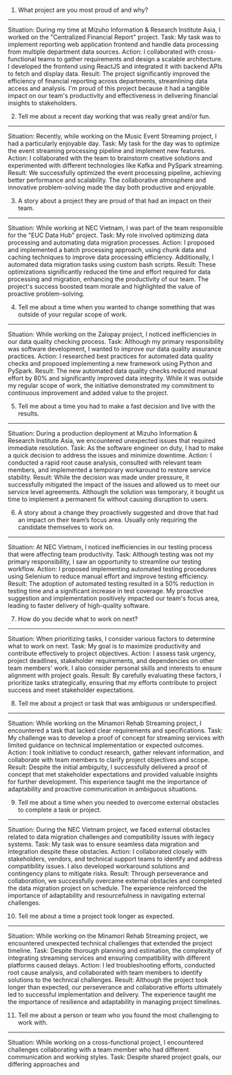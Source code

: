 1. What project are you most proud of and why?
--------------------------------------------------
Situation: During my time at Mizuho Information & Research Institute Asia, I worked on the "Centralized Financial Report" project.
Task: My task was to implement reporting web application frontend and handle data processing from multiple department data sources.
Action: I collaborated with cross-functional teams to gather requirements and design a scalable architecture. I developed the frontend using ReactJS and integrated it with backend APIs to fetch and display data.
Result: The project significantly improved the efficiency of financial reporting across departments, streamlining data access and analysis. I'm proud of this project because it had a tangible impact on our team's productivity and effectiveness in delivering financial insights to stakeholders.

2. Tell me about a recent day working that was really great and/or fun.
----------------------------------------------------------------------
Situation: Recently, while working on the Music Event Streaming project, I had a particularly enjoyable day.
Task: My task for the day was to optimize the event streaming processing pipeline and implement new features.
Action: I collaborated with the team to brainstorm creative solutions and experimented with different technologies like Kafka and PySpark streaming.
Result: We successfully optimized the event processing pipeline, achieving better performance and scalability. The collaborative atmosphere and innovative problem-solving made the day both productive and enjoyable.

3. A story about a project they are proud of that had an impact on their team.
-------------------------------------------------------------------------------
Situation: While working at NEC Vietnam, I was part of the team responsible for the "EUC Data Hub" project.
Task: My role involved optimizing data processing and automating data migration processes.
Action: I proposed and implemented a batch processing approach, using chunk data and caching techniques to improve data processing efficiency. Additionally, I automated data migration tasks using custom bash scripts.
Result: These optimizations significantly reduced the time and effort required for data processing and migration, enhancing the productivity of our team. The project's success boosted team morale and highlighted the value of proactive problem-solving.

4. Tell me about a time when you wanted to change something that was outside of your regular scope of work.
-----------------------------------------------------------------------------------------------------------
Situation: While working on the Zalopay project, I noticed inefficiencies in our data quality checking process.
Task: Although my primary responsibility was software development, I wanted to improve our data quality assurance practices.
Action: I researched best practices for automated data quality checks and proposed implementing a new framework using Python and PySpark.
Result: The new automated data quality checks reduced manual effort by 80% and significantly improved data integrity. While it was outside my regular scope of work, the initiative demonstrated my commitment to continuous improvement and added value to the project.

5. Tell me about a time you had to make a fast decision and live with the results.
---------------------------------------------------------------------------------
Situation: During a production deployment at Mizuho Information & Research Institute Asia, we encountered unexpected issues that required immediate resolution.
Task: As the software engineer on duty, I had to make a quick decision to address the issues and minimize downtime.
Action: I conducted a rapid root cause analysis, consulted with relevant team members, and implemented a temporary workaround to restore service stability.
Result: While the decision was made under pressure, it successfully mitigated the impact of the issues and allowed us to meet our service level agreements. Although the solution was temporary, it bought us time to implement a permanent fix without causing disruption to users.

6. A story about a change they proactively suggested and drove that had an impact on their team’s focus area. Usually only requiring the candidate themselves to work on.
---------------------------------------------------------------------------------------------------------------------------------------------------------------
Situation: At NEC Vietnam, I noticed inefficiencies in our testing process that were affecting team productivity.
Task: Although testing was not my primary responsibility, I saw an opportunity to streamline our testing workflow.
Action: I proposed implementing automated testing procedures using Selenium to reduce manual effort and improve testing efficiency.
Result: The adoption of automated testing resulted in a 50% reduction in testing time and a significant increase in test coverage. My proactive suggestion and implementation positively impacted our team's focus area, leading to faster delivery of high-quality software.

7. How do you decide what to work on next?
-------------------------------------------
Situation: When prioritizing tasks, I consider various factors to determine what to work on next.
Task: My goal is to maximize productivity and contribute effectively to project objectives.
Action: I assess task urgency, project deadlines, stakeholder requirements, and dependencies on other team members' work. I also consider personal skills and interests to ensure alignment with project goals.
Result: By carefully evaluating these factors, I prioritize tasks strategically, ensuring that my efforts contribute to project success and meet stakeholder expectations.

8. Tell me about a project or task that was ambiguous or underspecified.
-------------------------------------------------------------------------
Situation: While working on the Minamori Rehab Streaming project, I encountered a task that lacked clear requirements and specifications.
Task: My challenge was to develop a proof of concept for streaming services with limited guidance on technical implementation or expected outcomes.
Action: I took initiative to conduct research, gather relevant information, and collaborate with team members to clarify project objectives and scope.
Result: Despite the initial ambiguity, I successfully delivered a proof of concept that met stakeholder expectations and provided valuable insights for further development. This experience taught me the importance of adaptability and proactive communication in ambiguous situations.

9. Tell me about a time when you needed to overcome external obstacles to complete a task or project.
--------------------------------------------------------------------------------------------------
Situation: During the NEC Vietnam project, we faced external obstacles related to data migration challenges and compatibility issues with legacy systems.
Task: My task was to ensure seamless data migration and integration despite these obstacles.
Action: I collaborated closely with stakeholders, vendors, and technical support teams to identify and address compatibility issues. I also developed workaround solutions and contingency plans to mitigate risks.
Result: Through perseverance and collaboration, we successfully overcame external obstacles and completed the data migration project on schedule. The experience reinforced the importance of adaptability and resourcefulness in navigating external challenges.

10. Tell me about a time a project took longer as expected.
------------------------------------------------------------
Situation: While working on the Minamori Rehab Streaming project, we encountered unexpected technical challenges that extended the project timeline.
Task: Despite thorough planning and estimation, the complexity of integrating streaming services and ensuring compatibility with different platforms caused delays.
Action: I led troubleshooting efforts, conducted root cause analysis, and collaborated with team members to identify solutions to the technical challenges.
Result: Although the project took longer than expected, our perseverance and collaborative efforts ultimately led to successful implementation and delivery. The experience taught me the importance of resilience and adaptability in managing project timelines.

11. Tell me about a person or team who you found the most challenging to work with.
-----------------------------------------------------------------------------------
Situation: While working on a cross-functional project, I encountered challenges collaborating with a team member who had different communication and working styles.
Task: Despite shared project goals, our differing approaches and
